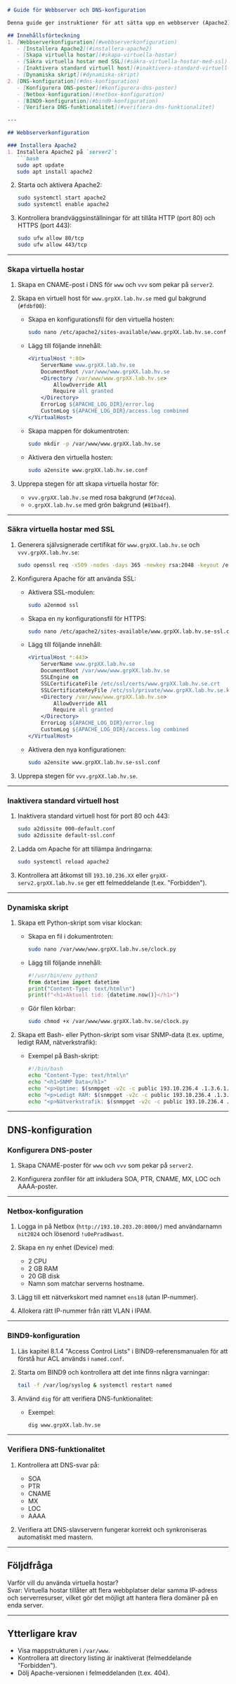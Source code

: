 ```markdown
# Guide för Webbserver och DNS-konfiguration

Denna guide ger instruktioner för att sätta upp en webbserver (Apache2) och konfigurera DNS på en server. Uppgifterna inkluderar installation och konfiguration av Apache2, skapande av virtuella hostar, säkring av servern med självsignerade certifikat och konfiguration av DNS-poster.

## Innehållsförteckning
1. [Webbserverkonfiguration](#webbserverkonfiguration)
   - [Installera Apache2](#installera-apache2)
   - [Skapa virtuella hostar](#skapa-virtuella-hostar)
   - [Säkra virtuella hostar med SSL](#säkra-virtuella-hostar-med-ssl)
   - [Inaktivera standard virtuell host](#inaktivera-standard-virtuell-host)
   - [Dynamiska skript](#dynamiska-skript)
2. [DNS-konfiguration](#dns-konfiguration)
   - [Konfigurera DNS-poster](#konfigurera-dns-poster)
   - [Netbox-konfiguration](#netbox-konfiguration)
   - [BIND9-konfiguration](#bind9-konfiguration)
   - [Verifiera DNS-funktionalitet](#verifiera-dns-funktionalitet)

---

## Webbserverkonfiguration

### Installera Apache2
1. Installera Apache2 på `server2`:
   ```bash
   sudo apt update
   sudo apt install apache2
   ```

2. Starta och aktivera Apache2:
   ```bash
   sudo systemctl start apache2
   sudo systemctl enable apache2
   ```

3. Kontrollera brandväggsinställningar för att tillåta HTTP (port 80) och HTTPS (port 443):
   ```bash
   sudo ufw allow 80/tcp
   sudo ufw allow 443/tcp
   ```

---

### Skapa virtuella hostar
1. Skapa en CNAME-post i DNS för `www` och `vvv` som pekar på `server2`.

2. Skapa en virtuell host för `www.grpXX.lab.hv.se` med gul bakgrund (`#fdbf00`):
   - Skapa en konfigurationsfil för den virtuella hosten:
     ```bash
     sudo nano /etc/apache2/sites-available/www.grpXX.lab.hv.se.conf
     ```
   - Lägg till följande innehåll:
     ```apache
     <VirtualHost *:80>
         ServerName www.grpXX.lab.hv.se
         DocumentRoot /var/www/www.grpXX.lab.hv.se
         <Directory /var/www/www.grpXX.lab.hv.se>
             AllowOverride All
             Require all granted
         </Directory>
         ErrorLog ${APACHE_LOG_DIR}/error.log
         CustomLog ${APACHE_LOG_DIR}/access.log combined
     </VirtualHost>
     ```
   - Skapa mappen för dokumentroten:
     ```bash
     sudo mkdir -p /var/www/www.grpXX.lab.hv.se
     ```
   - Aktivera den virtuella hosten:
     ```bash
     sudo a2ensite www.grpXX.lab.hv.se.conf
     ```

3. Upprepa stegen för att skapa virtuella hostar för:
   - `vvv.grpXX.lab.hv.se` med rosa bakgrund (`#f7dcea`).
   - `☺️.grpXX.lab.hv.se` med grön bakgrund (`#81ba4f`).

---

### Säkra virtuella hostar med SSL
1. Generera självsignerade certifikat för `www.grpXX.lab.hv.se` och `vvv.grpXX.lab.hv.se`:
   ```bash
   sudo openssl req -x509 -nodes -days 365 -newkey rsa:2048 -keyout /etc/ssl/private/www.grpXX.lab.hv.se.key -out /etc/ssl/certs/www.grpXX.lab.hv.se.crt
   ```

2. Konfigurera Apache för att använda SSL:
   - Aktivera SSL-modulen:
     ```bash
     sudo a2enmod ssl
     ```
   - Skapa en ny konfigurationsfil för HTTPS:
     ```bash
     sudo nano /etc/apache2/sites-available/www.grpXX.lab.hv.se-ssl.conf
     ```
   - Lägg till följande innehåll:
     ```apache
     <VirtualHost *:443>
         ServerName www.grpXX.lab.hv.se
         DocumentRoot /var/www/www.grpXX.lab.hv.se
         SSLEngine on
         SSLCertificateFile /etc/ssl/certs/www.grpXX.lab.hv.se.crt
         SSLCertificateKeyFile /etc/ssl/private/www.grpXX.lab.hv.se.key
         <Directory /var/www/www.grpXX.lab.hv.se>
             AllowOverride All
             Require all granted
         </Directory>
         ErrorLog ${APACHE_LOG_DIR}/error.log
         CustomLog ${APACHE_LOG_DIR}/access.log combined
     </VirtualHost>
     ```
   - Aktivera den nya konfigurationen:
     ```bash
     sudo a2ensite www.grpXX.lab.hv.se-ssl.conf
     ```

3. Upprepa stegen för `vvv.grpXX.lab.hv.se`.

---

### Inaktivera standard virtuell host
1. Inaktivera standard virtuell host för port 80 och 443:
   ```bash
   sudo a2dissite 000-default.conf
   sudo a2dissite default-ssl.conf
   ```

2. Ladda om Apache för att tillämpa ändringarna:
   ```bash
   sudo systemctl reload apache2
   ```

3. Kontrollera att åtkomst till `193.10.236.XX` eller `grpXX-serv2.grpXX.lab.hv.se` ger ett felmeddelande (t.ex. "Forbidden").

---

### Dynamiska skript
1. Skapa ett Python-skript som visar klockan:
   - Skapa en fil i dokumentroten:
     ```bash
     sudo nano /var/www/www.grpXX.lab.hv.se/clock.py
     ```
   - Lägg till följande innehåll:
     ```python
     #!/usr/bin/env python3
     from datetime import datetime
     print("Content-Type: text/html\n")
     print(f"<h1>Aktuell tid: {datetime.now()}</h1>")
     ```
   - Gör filen körbar:
     ```bash
     sudo chmod +x /var/www/www.grpXX.lab.hv.se/clock.py
     ```

2. Skapa ett Bash- eller Python-skript som visar SNMP-data (t.ex. uptime, ledigt RAM, nätverkstrafik):
   - Exempel på Bash-skript:
     ```bash
     #!/bin/bash
     echo "Content-Type: text/html\n"
     echo "<h1>SNMP Data</h1>"
     echo "<p>Uptime: $(snmpget -v2c -c public 193.10.236.4 .1.3.6.1.2.1.1.3.0)</p>"
     echo "<p>Ledigt RAM: $(snmpget -v2c -c public 193.10.236.4 .1.3.6.1.2.1.25.2.2.0)</p>"
     echo "<p>Nätverkstrafik: $(snmpget -v2c -c public 193.10.236.4 .1.3.6.1.2.1.2.2.1.10.XX)</p>"
     ```

---

## DNS-konfiguration

### Konfigurera DNS-poster
1. Skapa CNAME-poster för `www` och `vvv` som pekar på `server2`.

2. Konfigurera zonfiler för att inkludera SOA, PTR, CNAME, MX, LOC och AAAA-poster.

---

### Netbox-konfiguration
1. Logga in på Netbox (`http://193.10.203.20:8000/`) med användarnamn `nit2024` och lösenord `!u0ePrad8wast`.

2. Skapa en ny enhet (Device) med:
   - 2 CPU
   - 2 GB RAM
   - 20 GB disk
   - Namn som matchar serverns hostname.

3. Lägg till ett nätverkskort med namnet `ens18` (utan IP-nummer).

4. Allokera rätt IP-nummer från rätt VLAN i IPAM.

---

### BIND9-konfiguration
1. Läs kapitel 8.1.4 "Access Control Lists" i BIND9-referensmanualen för att förstå hur ACL används i `named.conf`.

2. Starta om BIND9 och kontrollera att det inte finns några varningar:
   ```bash
   tail -f /var/log/syslog & systemctl restart named
   ```

3. Använd `dig` för att verifiera DNS-funktionalitet:
   - Exempel:
     ```bash
     dig www.grpXX.lab.hv.se
     ```

---

### Verifiera DNS-funktionalitet
1. Kontrollera att DNS-svar på:
   - SOA
   - PTR
   - CNAME
   - MX
   - LOC
   - AAAA

2. Verifiera att DNS-slavservern fungerar korrekt och synkroniseras automatiskt med mastern.

---

## Följdfråga
Varför vill du använda virtuella hostar?  
Svar: Virtuella hostar tillåter att flera webbplatser delar samma IP-adress och serverresurser, vilket gör det möjligt att hantera flera domäner på en enda server.

---

## Ytterligare krav
- Visa mappstrukturen i `/var/www`.
- Kontrollera att directory listing är inaktiverat (felmeddelande "Forbidden").
- Dölj Apache-versionen i felmeddelanden (t.ex. 404).
```
